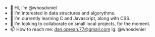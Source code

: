 - 👋 Hi, I’m @whosdvniel
- 👀 I’m interested in data structures and algorythms.
- 🌱 I’m currently learning C and Javascript, along with CSS.
- 💞️ I’m looking to collaborate on small local projects, for the moment.
- 📫 How to reach me: dan.oprean.77@gmail.com
                   ig: @whosdvniel

<!---
whosdvniel/whosdvniel is a ✨ special ✨ repository because its `README.md` (this file) appears on your GitHub profile.
You can click the Preview link to take a look at your changes.
--->
